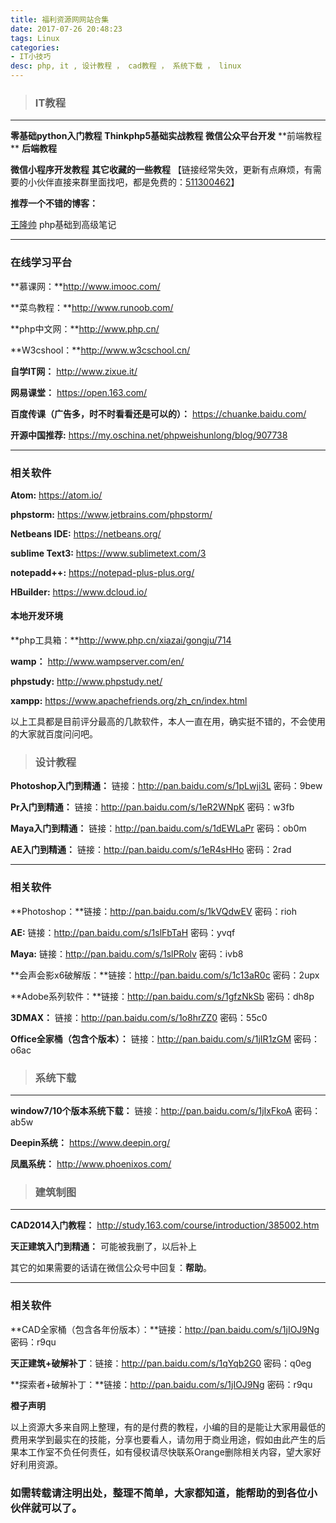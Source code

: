 ```yaml
---
title: 福利资源网网站合集
date: 2017-07-26 20:48:23
tags: Linux
categories: 
- IT小技巧
desc: php, it , 设计教程 ， cad教程 ， 系统下载 ， linux
---
```


> ### IT教程

------

**零基础python入门教程**          **Thinkphp5基础实战教程**        **微信公众平台开发**        **前端教程 **        **后端教程**

**微信小程序开发教程**     **其它收藏的一些教程**   【链接经常失效，更新有点麻烦，有需要的小伙伴直接来群里面找吧，都是免费的：[511300462](https://jq.qq.com/?_wv=1027&k=5oSZnNh)】

**推荐一个不错的博客：**

[王隆帅](http://www.cnblogs.com/wanglongshuai/) php基础到高级笔记

------

### 在线学习平台

**慕课网：**http://www.imooc.com/

**菜鸟教程：**http://www.runoob.com/

**php中文网：**http://www.php.cn/

**W3cshool：**http://www.w3cschool.cn/

**自学IT网：** http://www.zixue.it/

**网易课堂：** https://open.163.com/

**百度传课（广告多，时不时看看还是可以的）：** https://chuanke.baidu.com/

**开源中国推荐:** https://my.oschina.net/phpweishunlong/blog/907738

<!--more-->

------

### 相关软件

**Atom:** https://atom.io/

 **phpstorm:** https://www.jetbrains.com/phpstorm/

**Netbeans IDE:** https://netbeans.org/

**sublime Text3:** https://www.sublimetext.com/3

**notepadd++:** https://notepad-plus-plus.org/

**HBuilder:** https://www.dcloud.io/

#### 本地开发环境

**php工具箱：**http://www.php.cn/xiazai/gongju/714

**wamp：** http://www.wampserver.com/en/

**phpstudy:**  http://www.phpstudy.net/

**xampp:** https://www.apachefriends.org/zh_cn/index.html

以上工具都是目前评分最高的几款软件，本人一直在用，确实挺不错的，不会使用的大家就百度问问吧。

> ### 设计教程

**Photoshop入门到精通：** 链接：http://pan.baidu.com/s/1pLwji3L 密码：9bew

**Pr入门到精通：** 链接：http://pan.baidu.com/s/1eR2WNpK 密码：w3fb

**Maya入门到精通：** 链接：http://pan.baidu.com/s/1dEWLaPr 密码：ob0m

**AE入门到精通：** 链接：http://pan.baidu.com/s/1eR4sHHo 密码：2rad

------

### 相关软件

**Photoshop：**链接：http://pan.baidu.com/s/1kVQdwEV 密码：rioh

**AE:** 链接：http://pan.baidu.com/s/1slFbTaH 密码：yvqf

**Maya:** 链接：http://pan.baidu.com/s/1slPRolv 密码：ivb8

**会声会影x6破解版：**链接：http://pan.baidu.com/s/1c13aR0c 密码：2upx

**Adobe系列软件：**链接：http://pan.baidu.com/s/1gfzNkSb 密码：dh8p

**3DMAX：** 链接：http://pan.baidu.com/s/1o8hrZZ0 密码：55c0

**Office全家桶（包含个版本）：** 链接：http://pan.baidu.com/s/1jIR1zGM 密码：o6ac



> ### 系统下载

------

**window7/10个版本系统下载：** 链接：http://pan.baidu.com/s/1jIxFkoA 密码：ab5w

**Deepin系统：** https://www.deepin.org/

**凤凰系统：** http://www.phoenixos.com/



> ### 建筑制图

------

**CAD2014入门教程：** http://study.163.com/course/introduction/385002.htm

**天正建筑入门到精通：** 可能被我删了，以后补上

其它的如果需要的话请在微信公众号中回复：**帮助**。

------

### 相关软件

**CAD全家桶（包含各年份版本）：**链接：http://pan.baidu.com/s/1jIOJ9Ng 密码：r9qu

**天正建筑+破解补丁**：链接：http://pan.baidu.com/s/1qYqb2G0 密码：q0eg

**探索者+破解补丁：**链接：http://pan.baidu.com/s/1jIOJ9Ng 密码：r9qu



<div class="tip">

**橙子声明**

​	以上资源大多来自网上整理，有的是付费的教程，小编的目的是能让大家用最低的费用来学到最实在的技能，分享也要看人，请勿用于商业用途，假如由此产生的后果本工作室不负任何责任，如有侵权请尽快联系Orange删除相关内容，望大家好好利用资源。

</div>

### 如需转载请注明出处，整理不简单，大家都知道，能帮助的到各位小伙伴就可以了。